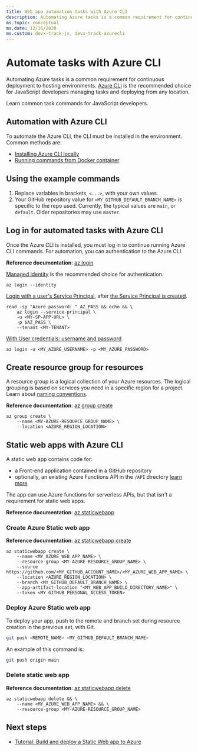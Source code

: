```yaml
---
title: Web app automation tasks with Azure CLI
description: Automating Azure tasks is a common requirement for continuous deployment to hosting environments. Azure CLI is the recommended choice for JavaScript developers managing tasks and deploying from any location.
ms.topic: conceptual
ms.date: 12/16/2020
ms.custom: devx-track-js, devx-track-azurecli
---
```


# Automate tasks with Azure CLI

Automating Azure tasks is a common requirement for continuous deployment to hosting environments. [Azure CLI](/cli/azure/) is the recommended choice for JavaScript developers managing tasks and deploying from any location.

Learn common task commands for JavaScript developers. 

## Automation with Azure CLI

To automate the Azure CLI, the CLI must be installed in the environment. Common methods are: 

* [Installing Azure CLI locally](/cli/azure/install-azure-cli)
* [Running commands from Docker container](/cli/azure/run-azure-cli-docker)

## Using the example commands 

1. Replace variables in brackets, `<...>`, with your own values. 
1. Your GitHub repository value for `<MY_GITHUB_DEFAULT_BRANCH_NAME>` is specific to the repo used. Currently, the typical values are `main`, or `default`. Older repositories may use `master`. 

## Log in for automated tasks with Azure CLI

Once the Azure CLI is installed, you must log in to continue running Azure CLI commands. For automation, you can authentication to the Azure CLI.

**Reference documentation**: [az login](/cli/azure/reference-index#az_login)

[Managed identity](/cli/azure/authenticate-azure-cli#sign-in-with-a-managed-identity) is the recommended choice for authentication.

```azurecli
az login --identity
```

[Login with a user's Service Principal](/cli/azure/authenticate-azure-cli#sign-in-with-a-service-principal), after [the Service Principal is created](../how-to/with-sdk/set-up-development-environment.md#create-a-service-principal-using-the-azure-cli-20). 

```dotnetcli
read -sp "Azure password: " AZ_PASS && echo && \ 
    az login --service-principal \
    -u <MY-SP-APP-URL> \
    -p $AZ_PASS \
    --tenant <MY-TENANT>
```


[With User credentials: username and password](/cli/azure/authenticate-azure-cli#sign-in-with-credentials-on-the-command-line)

```dotnetcli
az login -u <MY_AZURE_USERNAME> -p <MY_AZURE_PASSWORD>
```    

## Create resource group for resources

A resource group is a logical collection of your Azure resources. The logical grouping is based on services you need in a specific region for a project. Learn about [naming conventions](/azure/cloud-adoption-framework/ready/azure-best-practices/resource-naming).

**Reference documentation**: [az group create](/cli/azure/group#az_group_create)

```azurecli
az group create \
    --name <MY-AZURE-RESOURCE_GROUP_NAME> \
    --location <AZURE_REGION_LOCATION>
```

## Static web apps with Azure CLI

A static web app contains code for:

* a Front-end application contained in a GitHub repository
* optionally, an existing Azure Functions API in the `/API` directory [learn more](/azure/static-web-apps/add-api#create-the-api)

The app can use Azure functions for serverless APIs, but that isn't a requirement for static web apps. 

**Reference documentation**: [az staticwebapp](/cli/azure/staticwebapp)

### Create Azure Static web app 

**Reference documentation**: [az staticwebapp create](/cli/azure/staticwebapp#az_staticwebapp_create)

```azurecli
az staticwebapp create \
    --name <MY_AZURE_WEB_APP_NAME> \
    --resource-group <MY-AZURE-RESOURCE_GROUP_NAME> \
    --source https://github.com/<MY_GITHUB_ACCOUNT_NAME>/<MY_AZURE_WEB_APP_NAME> \
    --location <AZURE_REGION_LOCATION> \
    --branch <MY_GITHUB_DEFAULT_BRANCH_NAME> \
    --app-artifact-location "<MY_WEB_APP_BUILD_DIRECTORY_NAME>" \
    --token <MY_GITHUB_PERSONAL_ACCESS_TOKEN>
```

### Deploy Azure Static web app 

To deploy your app, push to the remote and branch set during resource creation in the previous set, with Git. 

```bash
git push <REMOTE_NAME> <MY_GITHUB_DEFAULT_BRANCH_NAME>
```

An example of this command is:

```bash
git push origin main
```

### Delete static web app 

**Reference documentation**: [az staticwebapp delete](/cli/azure/staticwebapp#az_staticwebapp_delete)

```azurecli
az staticwebapp delete && \
    --name <MY_AZURE_WEB_APP_NAME> && \
    --resource-group <MY-AZURE-RESOURCE_GROUP_NAME>
```

## Next steps

* [Tutorial: Build and deploy a Static Web app to Azure](../tutorial/static-web-app/introduction.md)
